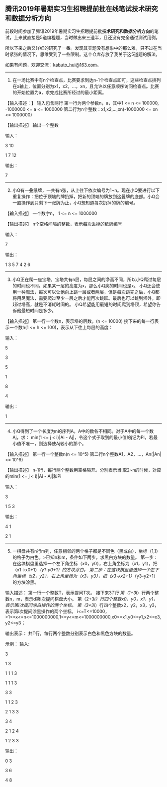 ## 腾讯2019年暑期实习生招聘提前批在线笔试技术研究和数据分析方向

前段时间参加了腾讯2019年暑期实习生招聘提前批**技术研究和数据分析方向**的笔试，上来就直接是5道编程题，当时做出来三道半，且还没有完全通过测试用例。

所以下来之后又详细的研究了一番。发现其实题没有想象中的那么难，只不过在当时紧张的情况下，思维受到了一些限制。这个仓库存放了我关于这5道题的解法，

如果有问题，欢迎交流：kabuto_hui@163.com。

---


1. 在一场比赛中有n个检查点，比赛要求到达n-1个检查点即可，这些检查点排列在x轴上，位置分别为x1，x2，...，xn，且允许以任意顺序访问检查点。比赛的开始位置为a，求完成比赛所经过的最小距离。

【输入描述：】
输入包含两行
第一行为两个参数n，a，其中1 <= n <= 100000, -1000000 <= a <= 1000000
第二行为n个整数：x1,x2,...,xn(-1000000 <= xn <= 1000000)

【输出描述】
输出一个整数

输入：

3 10

1 7 12

输出：

7

------------------------------------------------------------

2. 小Q有一叠纸牌，一共有n张，从上往下依次编号为1~n。现在小Q要进行以下重复操作：把位于顶端的牌扔掉，把新的顶端的牌放到这叠牌的底部。小Q会一直操作到只剩下一张牌为止，小Q想知道每次扔掉的牌的编号。

【输入描述】
一个数字n， 1 <= n <= 1000000

【输出描述】
n个空格间隔的整数，表示每次丢掉的纸牌编号

输入：

7

输出：

1 3 5 7 4 2 6

------------------------------------------------------------

3. 小Q正在爬一座宝塔，宝塔共有n层，每层之间的净高不同，所以小Q爬过每层的时间也不同。如果某一层的高度为x，那么小Q爬的时间也是x。
小Q还会使用一种魔法，每次可以让他向上跳一层或者两层，但是每次跳完之后，小Q都将用尽魔法，需要爬过至少一层之后才能再次跳跃。最后也可以跳到塔外，即超过塔高，就是不消耗时间的。
小Q希望能用最短的时间爬到塔顶，希望你告诉他最短时间是多少。

【输入描述】
第一行一个数n，表示塔的层数。(n <= 10000)
接下来的每一行表示一个数h(1 <= h <= 100)，表示从下往上每层的高度：

输入：

5

3

5

1

8

4

输出：

1

------------------------------------------------------------

4. 小Q得到了一个长度为n的序列A，A中的数各不相同。对于A中的每一个数Aj，求：
min(1 <= j < i)|Ai - Aj|，令这个式子取到的最小值的j记为Pi，若最小值不唯一，则选择使Aj较小的那个。

【输入描述】
第一行一个整数n(n <= 10^5)
第二行n个整数A1，A2，...，An(|An| <= 10^9)

【输出描述】
n-1行，每行两个整数用空格隔开。分别表示当i取2~n的时候，对应的min(1 <= j < i)|Ai - Aj|和Pi

输入：

3 

1 5 3


输出：

4 1

2 1

------------------------------------------------------------
5. 一棋盘共有n行m列，任意相邻的两个格子都是不同色（黑或白），坐标（1,1）的格子为白色。>已知n和m，条件如下两步，求黑白方块的数量。
第一步：在这块棋盘里选择一个左下角坐标（x0，y0），右上角坐标为（x1，y1），把（x1->x0+1）*（y1-y0+1）的方块涂白。
第二步：在这块棋盘里选择一个左下角坐标（x2，y2），右上角坐标为（x3，y3），把（x3->x2+1）*（y3-y2+1）的方块涂黑。

输入描述：
第一行一个整数T，表示提问T次。
接下来3*T行
第（1+3*i）行两个整数n，m，表示d第i次提问棋盘大小。
第（2+3*i）行四个整数x0，y0，x1，y1，表示第i次提问涂白操作的两个坐标。
第（3+3*i）行四个整数x2，y2，x3，y3，表示第i次提问涂黑操作的两个坐标。
i<=T<=10000，>1<=x<=n<=1000000000,1<=y<=m<=1000000000,x0<=x1,y0<=y1,x2<=x3,y2<=y3；

输出表示：
共T行，每行两个整数分别表示白色和黑色方块的数量。

示例：
输入:

3

1 3

1 1 1 3

1 1 1 3

3 3

1 1 2 3

2 1 3 3

3 4

2 1 2 4

1 2 3 3

输出：

0 3

3 6

4 8
